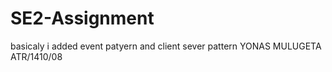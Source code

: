 # SE2-Assignment
basicaly i added event patyern and client sever pattern
YONAS MULUGETA ATR/1410/08
